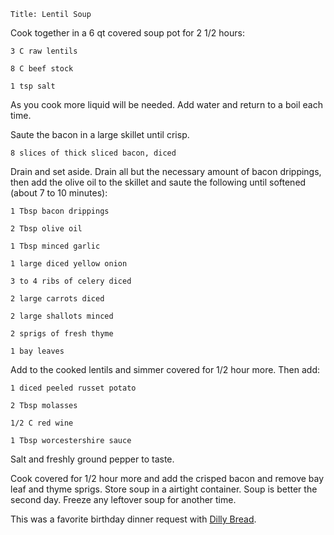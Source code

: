 ~~~ recipe-info
Title: Lentil Soup
~~~

Cook together in a 6 qt covered soup pot for 2 1/2 hours:

~~~ recipe-ingredients
3 C raw lentils

8 C beef stock

1 tsp salt
~~~

As you cook more liquid will be needed. Add water and return to a boil each time.

Saute the bacon in a large skillet until crisp.

~~~ recipe-ingredients
8 slices of thick sliced bacon, diced
~~~

Drain and set aside. Drain all but the necessary amount of bacon drippings, then add the olive oil
to the skillet and saute the following until softened (about 7 to 10 minutes):

~~~ recipe-ingredients
1 Tbsp bacon drippings

2 Tbsp olive oil

1 Tbsp minced garlic

1 large diced yellow onion

3 to 4 ribs of celery diced

2 large carrots diced

2 large shallots minced

2 sprigs of fresh thyme

1 bay leaves
~~~

Add to the cooked lentils and simmer covered for 1/2 hour more. Then add:

~~~ recipe-ingredients
1 diced peeled russet potato

2 Tbsp molasses

1/2 C red wine

1 Tbsp worcestershire sauce
~~~

Salt and freshly ground pepper to taste.

Cook covered for 1/2 hour more and add the crisped bacon and remove bay leaf and thyme sprigs. Store
soup in a airtight container. Soup is better the second day. Freeze any leftover soup for another
time.

This was a favorite birthday dinner request with
[Dilly Bread](https://craigahobbs.github.io/markdown-book/#id=DillyBread&categories.0=Breads&url=https://craigahobbs.github.io/hobbs-family-cookbook/HobbsFamilyCookbook.json).
